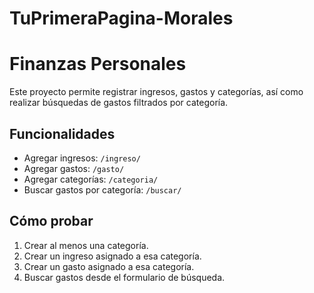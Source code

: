 # TuPrimeraPagina-Morales

# Finanzas Personales

Este proyecto permite registrar ingresos, gastos y categorías, así como realizar búsquedas de gastos filtrados por categoría.

## Funcionalidades

- Agregar ingresos: `/ingreso/`
- Agregar gastos: `/gasto/`
- Agregar categorías: `/categoria/`
- Buscar gastos por categoría: `/buscar/`

## Cómo probar

1. Crear al menos una categoría.
2. Crear un ingreso asignado a esa categoría.
3. Crear un gasto asignado a esa categoría.
4. Buscar gastos desde el formulario de búsqueda.